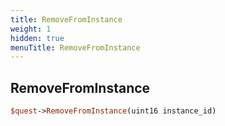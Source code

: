 ```yaml
---
title: RemoveFromInstance
weight: 1
hidden: true
menuTitle: RemoveFromInstance
---
```

## RemoveFromInstance
```perl
$quest->RemoveFromInstance(uint16 instance_id)
```